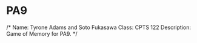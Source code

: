 # PA9
/* Name: Tyrone Adams and Soto Fukasawa
   Class: CPTS 122
   Description: Game of Memory for PA9.
*/